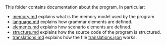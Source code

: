 
This folder contains documentation about the program.
In particular:
* [memory.md](./memory.md) explains what is the memory model used by the program.
* [language.md](./language.md) explains how grammar elements are defined.
* [elements.md](./elements.md) explains how scenario elements are defined.
* [structure.md](./structure.md) explains how the source code of the program is structured.
* [translations.md](./translations.md) explains how the file [translations.json](../web/translations.json) works.

